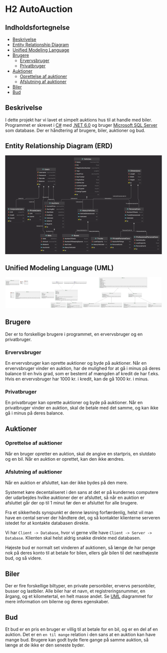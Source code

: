 # H2 AutoAuction

## Indholdsfortegnelse
* [Beskrivelse](#beskrivelse)
* [Entity Relationship Diagram](#entity-relationship-diagram-erd)
* [Unified Modeling Language](#unified-modeling-language-uml)
* [Brugere](#brugere)
  * [Ervervsbruger](#ervervsbruger)
  * [Privatbruger](#privatbruger)
* [Auktioner](#auktioner)
  * [Oprettelse af auktioner](#oprettelse-af-auktioner)
  * [Afslutning af auktioner](#afslutning-af-auktioner)
* [Biler](#biler)
* [Bud](#bud)

## Beskrivelse
I dette projekt har vi lavet et simpelt auktions hus til at handle med biler.
Programmet er skrevet i [C#](https://en.wikipedia.org/wiki/C_Sharp_(programming_language)) med [.NET 6.0](https://en.wikipedia.org/wiki/.NET) og bruger [Microsoft SQL Server](https://en.wikipedia.org/wiki/Microsoft_SQL_Server) som database.
Der er håndtering af brugere, biler, auktioner og bud.

## Entity Relationship Diagram (ERD)
![ERD](img/ERD.png)

## Unified Modeling Language (UML)
![UML](img/UML.png)

## Brugere
Der er to forskellige brugere i programmet, en ervervsbruger og en privatbruger.

### Ervervsbruger
En ervervsbruger kan oprette auktioner og byde på auktioner.
Når en ervervsbruger vinder en auktion, har de mulighed for at gå i minus på deres balance til en hvis grad, som er bestemt af mængden af kredit de har f.eks. Hvis en ervervsbruger har 1000 kr. i kredit, kan de gå 1000 kr. i minus.

### Privatbruger
En privatbruger kan oprette auktioner og byde på auktioner.
Når en privatbruger vinder en auktion, skal de betale med det samme, og kan ikke gå i minus på deres balance.

## Auktioner

### Oprettelse af auktioner
Når en bruger opretter en auktion, skal de angive en startpris, en slutdato og en bil.
Når en auktion er oprettet, kan den ikke ændres.

### Afslutning af auktioner
Når en auktion er afsluttet, kan der ikke bydes på den mere.

Systemet køre decentaliseret i den sans at det er på kundernes computere der udarbejdes hvilke auktioner der er afsluttet, så når en auktion er afsluttet går der op til 1 minut før den er afsluttet for alle brugere.

Fra et sikkerheds synspunkt er denne løsning forfærdenlig, helst vil man have en cental server der håndtere det, og så kontakter klienterne serveren istedet for at kontakte databasen direkte.

Vi har `Client -> Database`, hvor vi gerne ville have `Client -> Server -> Database`. Klienten skal helst aldrig snakke direkte med databasen.

Højeste bud er normalt set vinderen af auktionen, så længe de har penge nok på deres konto til at betale for bilen, ellers går bilen til det næsthøjeste bud, og så videre.

## Biler
Der er fire forskellige biltyper, en private personbiler, ervervs personbiler, busser og lastbiler.
Alle biler har et navn, et registreringsnummer, en årgang, og et kilometertal, en helt masse andet.
Se [UML](#unified-modeling-language-uml) diagrammet for mere information om bilerne og deres egenskaber.

## Bud
Et bud er en pris en bruger er villig til at betale for en bil, og er en del af en auktion.
Det er en `en til mange` relation i den sans at en auktion kan have mange bud.
Brugere kan godt byde flere gange på samme auktion, så længe at de ikke er den seneste byder.
